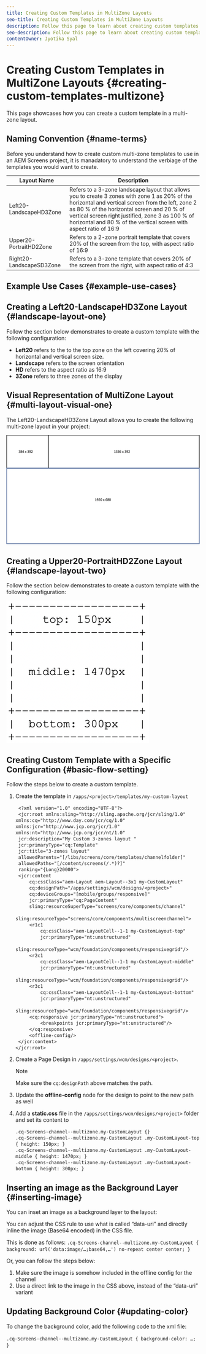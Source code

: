 ```yaml
---
title: Creating Custom Templates in MultiZone Layouts
seo-title: Creating Custom Templates in MultiZone Layouts
description: Follow this page to learn about creating custom templates in MultiZone layouts.
seo-description: Follow this page to learn about creating custom templates in MultiZone layouts.
contentOwner: Jyotika Syal
---
```


# Creating Custom Templates in MultiZone Layouts {#creating-custom-templates-multizone}

This page showcases how you can create a custom template in a multi-zone layout.

## Naming Convention {#name-terms}

Before you understand how to create custom multi-zone templates to use in an AEM Screens project, it is manadatory to understand the verbiage of the templates you would want to create.

| **Layout Name** | **Description** |
|---|---|
| Left20-LandscapeHD3Zone | Refers to a 3-zone landscape layout that allows you to create 3 zones with zone 1 as 20% of the horizontal and vertical screen from the left, zone 2 as 80 % of the horizontal screen and 20 % of vertical screen right justified, zone 3 as 100 % of horizontal and 80 % of the vertical screen with aspect ratio of 16:9 |
| Upper20-PortraitHD2Zone | Refers to a 2-zone portrait template that covers 20% of the screen from the top, with aspect ratio of 16:9 | 
| Right20-LandscapeSD3Zone | Refers to a 3-zone template that covers 20% of the screen from the right, with aspect ratio of 4:3 | 

## Example Use Cases {#example-use-cases}

## Creating a Left20-LandscapeHD3Zone Layout {#landscape-layout-one}

Follow the section below demonstrates to create a custom template with the following configuration:

*  **Left20** refers to the to the top zone on the left covering 20% of horizontal and vertical screen size.
* **Landscape** refers to the screen orientation
* **HD** refers to the aspect ratio as 16:9
* **3Zone** refers to three zones of the display

## Visual Representation of MultiZone Layout {#multi-layout-visual-one}

The Left20-LandscapeHD3Zone Layout allows you to create the following multi-zone layout in your project:

![image](/help/user-guide/assets/custom-multizone/custom-multizone1.png)






## Creating a Upper20-PortraitHD2Zone Layout {#landscape-layout-two}

Follow the section below demonstrates to create a custom template with the following configuration:






![image](assets/custom-template1.png)


## Creating Custom Template with a Specific Configuration {#basic-flow-setting}

Follow the steps below to create a custom template.

1. Create the template in `/apps/<project>/templates/my-custom-layout`

   ```shell
    <?xml version="1.0" encoding="UTF-8"?>
    <jcr:root xmlns:sling="http://sling.apache.org/jcr/sling/1.0" xmlns:cq="http://www.day.com/jcr/cq/1.0" xmlns:jcr="http://www.jcp.org/jcr/1.0" xmlns:nt="http://www.jcp.org/jcr/nt/1.0"
    jcr:description="My Custom 3-zones layout "
    jcr:primaryType="cq:Template"
    jcr:title="3-zones layout"
    allowedParents="[/libs/screens/core/templates/channelfolder]"
    allowedPaths="[/content/screens(/.*)?]"
    ranking="{Long}20000">
    <jcr:content
        cq:cssClass="aem-Layout aem-Layout--3x1 my-CustomLayout"
        cq:designPath="/apps/settings/wcm/designs/<project>"
        cq:deviceGroups="[mobile/groups/responsive]"
        jcr:primaryType="cq:PageContent"
        sling:resourceSuperType="screens/core/components/channel"
        sling:resourceType="screens/core/components/multiscreenchannel">
        <r1c1
            cq:cssClass="aem-LayoutCell--1-1 my-CustomLayout-top"
            jcr:primaryType="nt:unstructured"
            sling:resourceType="wcm/foundation/components/responsivegrid"/>
        <r2c1
            cq:cssClass="aem-LayoutCell--1-1 my-CustomLayout-middle"
            jcr:primaryType="nt:unstructured"
            sling:resourceType="wcm/foundation/components/responsivegrid"/>
        <r3c1
            cq:cssClass="aem-LayoutCell--1-1 my-CustomLayout-bottom"
            jcr:primaryType="nt:unstructured"
            sling:resourceType="wcm/foundation/components/responsivegrid"/>
        <cq:responsive jcr:primaryType="nt:unstructured">
            <breakpoints jcr:primaryType="nt:unstructured"/>
        </cq:responsive>
        <offline-config/>
    </jcr:content>
   </jcr:root>
   ```

1. Create a Page Design in `/apps/settings/wcm/designs/<project>`.

   >[!NOTE]
   >
   >Make sure the `cq:designPath` above matches the path.

1. Update the **offline-config** node for the design to point to the new path as well

1. Add a **static.css** file in the `/apps/settings/wcm/designs/<project>` folder and set its content to

   ```shell
   .cq-Screens-channel--multizone.my-CustomLayout {}
   .cq-Screens-channel--multizone.my-CustomLayout .my-CustomLayout-top { height: 150px; }
   .cq-Screens-channel--multizone.my-CustomLayout .my-CustomLayout-middle { height: 1470px; }
   .cq-Screens-channel--multizone.my-CustomLayout .my-CustomLayout-bottom { height: 300px; }
   ```

## Inserting an image as the Background Layer  {#inserting-image}

You can inset an image as a background layer to the layout:

You can adjust the CSS rule to use what is called “data-uri” and directly inline the image (Base64 encoded) in the CSS file. 

This is done as follows:
`.cq-Screens-channel--multizone.my-CustomLayout { background: url('data:image/…;base64,…') no-repeat center center; }`
 
Or, you can follow the steps below:

1. Make sure the image is somehow included in the offline config for the channel
1. Use a direct link to the image in the CSS above, instead of the “data-uri” variant


## Updating Background Color {#updating-color}

To change the background color, add the following code to the xml file:

`.cq-Screens-channel--multizone.my-CustomLayout { background-color: …; }`



